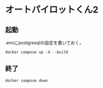 # オートパイロットくん2
## 起動
.envにpostgresqlの設定を書いておく。
```
docker compose up -d --build
```
## 終了
```
docker compose down
```
